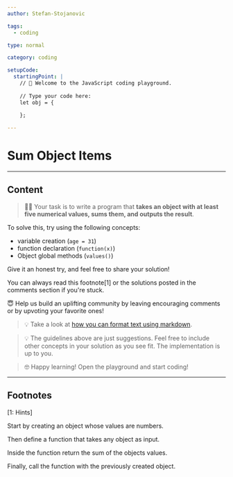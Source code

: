 ```yaml
---
author: Stefan-Stojanovic

tags:
  - coding

type: normal

category: coding

setupCode:
  startingPoint: |
    // 👋 Welcome to the JavaScript coding playground.
    
    // Type your code here:
    let obj = {
      
    };

---
```


# Sum Object Items

---

## Content

> 👩‍💻 Your task is to write a program that **takes an object with at least five numerical values, sums them, and outputs the result**.

To solve this, try using the following concepts:
- variable creation (`age = 31`)
- function declaration (`function(x)`)
- Object global methods (`values()`)

Give it an honest try, and feel free to share your solution!

You can always read this footnote[1] or the solutions posted in the comments section if you're stuck.

😇 Help us build an uplifting community by leaving encouraging comments or by upvoting your favorite ones!

> 💡 Take a look at [how you can format text using markdown](https://www.enki.com/glossary/general/markdown-formatting).

> 💡 The guidelines above are just suggestions. Feel free to include other concepts in your solution as you see fit. The implementation is up to you.

> 🤓 Happy learning! Open the playground and start coding!


---

## Footnotes

[1: Hints]

Start by creating an object whose values are numbers.

Then define a function that takes any object as input.

Inside the function return the sum of the objects values.

Finally, call the function with the previously created object.
